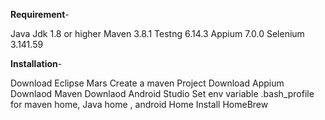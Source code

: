 **Requirement**-

Java Jdk 1.8 or higher
Maven 3.8.1
Testng 6.14.3
Appium 7.0.0
Selenium 3.141.59


**Installation**-

Download Eclipse Mars
Create a maven Project
Download Appium
Downlaod Maven
Downlaod Android Studio
Set env variable .bash_profile for maven home, Java home , android Home
Install HomeBrew
